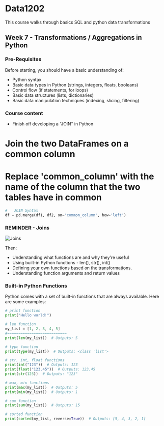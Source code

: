 # Data1202
This course walks through basics SQL and python data transformations


##  Week 7 - Transformations / Aggregations in Python

### Pre-Requisites 
Before starting, you should have a basic understanding of:

- Python syntax
- Basic data types in Python (strings, integers, floats, booleans)
- Control flow (if statements, for loops)
- Basic data structures (lists, dictionaries)
- Basic data manipulation techniques (indexing, slicing, filtering)


### Course content
- Finish off developing a "JOIN" in Python

# Join the two DataFrames on a common column
# Replace 'common_column' with the name of the column that the two tables have in common

```py
#   JOIN Syntax
df = pd.merge(df1, df2, on='common_column', how='left')
```

### REMINDER - Joins
![Joins](https://www.w3schools.com/sql/img_leftjoin.gif)


Then: 
- Understanding what functions are and why they're useful
- Using built-in Python functions - len(), str(), int()
- Defining your own functions based on the transformations. 
- Understanding function arguments and return values



### Built-in Python Functions

Python comes with a set of built-in functions that are always available. Here are some examples:

```python
# print function
print("Hello world!")

# len function
my_list = [1, 2, 3, 4, 5]
#===========================
print(len(my_list))  # Outputs: 5

# type function
print(type(my_list))  # Outputs: <class 'list'>

# str, int, float functions
print(int("123"))  # Outputs: 123
print(float("123.45"))  # Outputs: 123.45
print(str(123))  # Outputs: "123"

# max, min functions
print(max(my_list))  # Outputs: 5
print(min(my_list))  # Outputs: 1

# sum function
print(sum(my_list))  # Outputs: 15

# sorted function
print(sorted(my_list, reverse=True))  # Outputs: [5, 4, 3, 2, 1]
```
